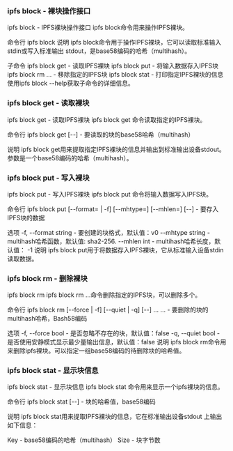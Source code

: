 ### ipfs block - 裸块操作接口
ipfs block - IPFS裸块操作接口
ipfs block命令用来操作IPFS裸块。

命令行
ipfs block
说明
ipfs block命令用于操作IPFS裸块，它可以读取标准输入stdin或写入标准输出 stdout，<key>是base58编码的哈希（multihash）。

子命令
ipfs block get <key>    - 读取IPFS裸块
ipfs block put <data>   - 将输入数据存入IPFS块
ipfs block rm <hash>... - 移除指定的IPFS块
ipfs block stat <key>   - 打印指定IPFS裸块的信息
使用ipfs block <subcmd> --help获取子命令的详细信息。

### ipfs block get - 读取裸块
ipfs block get - 读取IPFS裸块
ipfs block get <key>命令读取指定的IPFS裸块。

命令行
ipfs block get [--] <key>
<key> - 要读取的块的base58哈希（multihash）

说明
ipfs block get用来提取指定IPFS裸块的信息并输出到标准输出设备stdout。 参数<key>是一个base58编码的哈希（multihash）。

### ipfs block put - 写入裸块
ipfs block put - 写入IPFS裸块
ipfs block put <data>命令将输入数据写入IPFS块。

命令行
ipfs block put [--format=<format> | -f] [--mhtype=<mhtype>] 
               [--mhlen=<mhlen>] [--] <data>
<data> - 要存入IPFS块的数据

选项
-f,     --format string - 要创建的块格式，默认值：v0
--mhtype         string - multihash哈希函数，默认值: sha2-256.
--mhlen          int    - multihash哈希长度，默认值： -1
说明
ipfs block put用于将数据存入IPFS裸块，它从标准输入设备stdin读取数据。

### ipfs block rm - 删除裸块
ipfs block rm
ipfs block rm <hash>...命令删除指定的IPFS块，可以删除多个。

命令行
ipfs block rm [--force | -f] [--quiet | -q] [--] <hash>...
<hash>... - 要删除的块的multihash哈希，Bash58编码

选项
-f, --force bool - 是否忽略不存在的块，默认值：false
-q, --quiet bool - 是否使用安静模式显示最少量输出信息，默认值：false
说明
ipfs block rm命令用来删除ipfs裸块。可以指定一组base58编码的待删除块的哈希值。

### ipfs block stat - 显示块信息
ipfs block stat - 显示块信息
ipfs block stat <key>命令用来显示一个ipfs裸块的信息。

命令行
ipfs block stat [--] <key>
<key> - 块的哈希值，base58编码

说明
ipfs block stat用来提取IPFS裸块的信息，它在标准输出设备stdout 上输出如下信息：

Key - base58编码的哈希（multihash）
Size - 块字节数